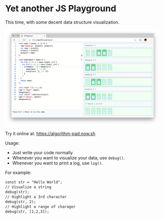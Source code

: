 # Yet another JS Playground

This time, with some decent data structure visualization.

![](screenshot.png)

Try it online at: https://algorithm-pad.now.sh

Usage:

- Just write your code normally
- Whenever you want to visualize your data, use `debug()`.
- Whenever you want to print a log, use `log()`.

For example:

```
const str = "Hello World";
// Visualize a string
debug(str);
// Highlight a 3rd character
debug(str, 2);
// Highlight a range of charager
debug(str, [1,2,3]);
```
